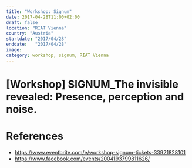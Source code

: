 ```yaml
---
title: "Workshop: Signum"
date: 2017-04-28T11:00+02:00
draft: false
location: "RIAT Vienna"
country: "Austria"
startdate: "2017/04/28"
enddate:   "2017/04/28"
image:
category: workshop, signum, RIAT Vienna
---
```


# [Workshop] SIGNUM_The invisible revealed: Presence, perception and noise.



# References
* https://www.eventbrite.com/e/workshop-signum-tickets-33921828101
* https://www.facebook.com/events/2004193799811626/
